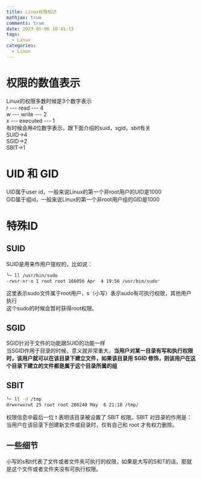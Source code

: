 ```yaml
---
title: Linux权限知识
mathjax: true
comments: true
date: 2023-05-06 10:41:15
tags:
  - Linux
categories:
  - Linux
---
```


# 权限的数值表示

Linux的权限多数时候是3个数字表示  
r --- read --- 4  
w --- write --- 2   
x --- executed --- 1  
有时候会用4位数字表示，跟下面介绍的suid，sgid，sbit有关  
SUID->4  
SGID->2  
SBIT->1  

# UID 和 GID

UID属于user id，一般来说Linux的第一个非root用户的UID是1000  
GID属于组id，一般来说Linux的第一个非root用户组的GID是1000  

# 特殊ID  

## SUID 

SUID是用来作用户提权的，比如说：
```bash 
╰─ ll /usr/bin/sudo                                                        ─╯
-rwsr-xr-x 1 root root 166056 Apr  4 19:56 /usr/bin/sudo*
```
这里表示sudo文件属于root用户，s（小写）表示sudo有可执行权限，其他用户执行  
这个sudo的时候会暂时获得root权限。

## SGID 

SGID针对于文件的功能跟SUID的功能一样  
当SGID作用于目录的时候，意义就非常重大。**当用户对某一目录有写和执行权限时，该用户就可以在该目录下建立文件，如果该目录用 SGID 修饰，则该用户在这个目录下建立的文件都是属于这个目录所属的组**

## SBIT
```bash
╰─ ll -d /tmp                                                              ─╯
drwxrwxrwt 25 root root 266240 May  6 21:18 /tmp/
```
权限信息中最后一位 t 表明该目录被设置了 SBIT 权限。SBIT 对目录的作用是：当用户在该目录下创建新文件或目录时，仅有自己和 root 才有权力删除。

## 一些细节
小写的s和t代表了文件或者文件夹可执行的权限，如果是大写的S和T的话，那就是这个文件或者文件夹没有可执行权限。
